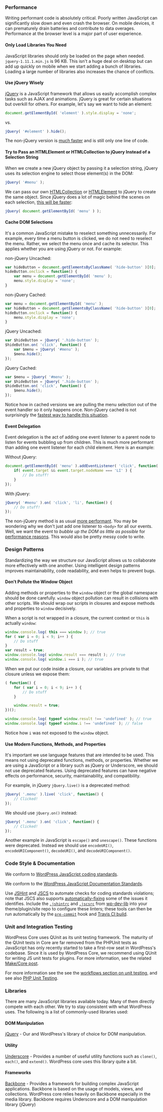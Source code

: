 ### Performance

Writing performant code is absolutely critical. Poorly written JavaScript can significantly slow down and even crash the browser. On mobile devices, it can prematurely drain batteries and contribute to data overages. Performance at the browser level is a major part of user experience.

#### Only Load Libraries You Need

JavaScript libraries should only be loaded on the page when needed. `jquery-1.11.1.min.js` is 96 KB. This isn't a huge deal on desktop but can add up quickly on mobile when we start adding a bunch of libraries. Loading a large number of libraries also increases the chance of conflicts.

#### Use jQuery Wisely

[jQuery](http://jquery.com/) is a JavaScript framework that allows us easily accomplish complex tasks such as AJAX and animations. jQuery is great for certain situations but overkill for others. For example, let's say we want to hide an element:

```javascript
document.getElementById( 'element' ).style.display = 'none';
```

vs.

```javascript
jQuery( '#element' ).hide();
```

The non-jQuery version is [much faster](http://jsperf.com/hide-with-and-without-jquery) and is still only one line of code.

#### Try to Pass an HTMLElement or HTMLCollection to jQuery Instead of a Selection String

When we create a new jQuery object by passing it a selection string, jQuery uses its selection engine to select those element(s) in the DOM:

```javascript
jQuery( '#menu' );
```

We can pass our own [HTMLCollection](https://developer.mozilla.org/en-US/docs/Web/API/HTMLCollection) or [HTMLElement](https://developer.mozilla.org/en-US/docs/Web/API/HTMLElement) to jQuery to create the same object. Since jQuery does a lot of magic behind the scenes on each selection, [this will be faster](http://jsperf.com/wrap-an-element-or-html-collection-in-jquery):

```javascript
jQuery( document.getElementById( 'menu' ) );
```

#### Cache DOM Selections

It's a common JavaScript mistake to reselect something unnecessarily. For example, every time a menu button is clicked, we do not need to reselect the menu. Rather, we select the menu once and cache its selector. This applies whether you are using jQuery or not. For example:

non-jQuery Uncached:

```javascript
var hideButton = document.getElementsByClassName( 'hide-button' )[0];
hideButton.onclick = function() {
    var menu = document.getElementById( 'menu' );
    menu.style.display = 'none';
}
```

non-jQuery Cached:

```javascript
var menu = document.getElementById( 'menu' );
var hideButton = document.getElementsByClassName( 'hide-button' )[0];
hideButton.onclick = function() {
    menu.style.display = 'none';
}
```

jQuery Uncached:

```javascript
var $hideButton = jQuery( '.hide-button' );
$hideButton.on( 'click', function() {
    var $menu = jQuery( '#menu' );
    $menu.hide();
});
```

jQuery Cached:

```javascript
var $menu = jQuery( '#menu' );
var $hideButton = jQuery( '.hide-button' );
$hideButton.on( 'click', function() {
	$menu.hide();
});
```
Notice how in cached versions we are pulling the menu selection out of the event handler so it only happens once. Non-jQuery cached is not surprisingly the [fastest way to handle this situation](http://jsperf.com/dom-selection-caching).

#### Event Delegation

Event delegation is the act of adding one event listener to a parent node to listen for events bubbling up from children. This is much more performant than adding one event listener for each child element. Here is an example:

Without jQuery:

```javascript
document.getElementById( 'menu' ).addEventListener( 'click', function( event ) {
    if( event.target && event.target.nodeName === 'LI' ) {
        // Do stuff!
    }
});
```

With jQuery:

```javascript
jQuery( '#menu' ).on( 'click', 'li', function() {
    // Do stuff!
});
```

The non-jQuery method is as usual [more performant](http://jsperf.com/jquery-vs-non-jquery-event-delegation). You may be wondering why we don't just add one listener to ```<body>``` for all our events. Well, we want the event to *bubble up the DOM as little as possible* for [performance reasons](http://jsperf.com/event-delegation-distance). This would also be pretty messy code to write.

### Design Patterns

Standardizing the way we structure our JavaScript allows us to collaborate more effectively with one another. Using intelligent design patterns improves maintainability, code readability, and even helps to prevent bugs.

#### Don't Pollute the Window Object

Adding methods or properties to the ```window``` object or the global namespace should be done carefully. ```window``` object pollution can result in collisions with other scripts. We should wrap our scripts in closures and expose methods and properties to ```window``` decisively.

When a script is not wrapped in a closure, the current context or ```this``` is actually ```window```:

```javascript
window.console.log( this === window ); // true
for ( var i = 0; i < 9; i++ ) {
    // Do stuff
}
var result = true;
window.console.log( window.result === result ); // true
window.console.log( window.i === i ); // true
```

When we put our code inside a closure, our variables are private to that closure unless we expose them:

```javascript
( function() {
    for ( var i = 0; i < 9; i++ ) {
        // Do stuff
    }

    window.result = true;
})();

window.console.log( typeof window.result !== 'undefined' ); // true
window.console.log( typeof window.i !== 'undefined' ); // false
```

Notice how ```i``` was not exposed to the ```window``` object.

#### Use Modern Functions, Methods, and Properties

It's important we use language features that are intended to be used. This means not using deprecated functions, methods, or properties. Whether we are using a JavaScript or a library such as jQuery or Underscore, we should not use deprecated features. Using deprecated features can have negative effects on performance, security, maintainability, and compatibility.

For example, in jQuery ```jQuery.live()``` is a deprecated method:

```javascript
jQuery( '.menu' ).live( 'click', function() {
    // Clicked!
});
```

We should use ```jQuery.on()``` instead:

```javascript
jQuery( '.menu' ).on( 'click', function() {
    // Clicked!
});
```

Another example in JavaScript is ```escape()``` and ```unescape()```. These functions were deprecated. Instead we should use ```encodeURI()```, ```encodeURIComponent()```, ```decodeURI()```, and ```decodeURIComponent()```.


### Code Style & Documentation

We conform to [WordPress JavaScript coding standards](http://make.wordpress.org/core/handbook/coding-standards/javascript/).

We conform to the [WordPress JavaScript Documentation Standards](https://make.wordpress.org/core/handbook/best-practices/inline-documentation-standards/javascript/).

Use [JSHint](http://jshint.com/) and [JSCS](http://jscs.info/) to automate checks for coding standards violations; note that JSCS also supports [automatically-fixing](http://jscs.info/overview#cli) some of the issues it identifies. Include the [`.jshintrc`](https://github.com/xwp/wp-dev-lib/blob/master/.jshintrc) and [`.jscsrc`](https://github.com/xwp/wp-dev-lib/blob/master/.jscsrc) from [wp-dev-lib](https://github.com/xwp/wp-dev-lib) into your theme/plugin/site repo to configure these linters; these tools can then be run automatically by the [`pre-commit`](https://github.com/xwp/wp-dev-lib#pre-commit-hook) hook and [Travis CI build](https://github.com/xwp/wp-dev-lib#travis).

### Unit and Integration Testing

WordPress Core uses QUnit as its unit testing framework. The maturity of the QUnit tests in Core are far removed from the PHPUnit tests as JavaScript has only recently started to take a first-row seat in WordPress's codebase. Since it is used by WordPress Core, we recommend using QUnit for writing JS unit tests for plugins. For more information, see the related [Make/Core post](https://make.wordpress.org/core/2013/09/13/javascript-unit-tests-for-core/).

For more information see the see the [workflows section on unit testing](../workflows/#unit-and-integration-testing), and see also [PHP Unit Testing](../php/#unit-testing).

### Libraries

There are many JavaScript libraries available today. Many of them directly compete with each other. We try to stay consistent with what WordPress uses. The following is a list of commonly-used libraries used:

#### DOM Manipulation

[jQuery](http://jquery.com/) - Our and WordPress's library of choice for DOM manipulation.

#### Utility

[Underscore](http://underscorejs.org) - Provides a number of useful utility functions such as ```clone()```, ```each()```, and ```extend()```. WordPress core uses this library quite a bit.

#### Frameworks

[Backbone](http://backbonejs.org) - Provides a framework for building complex JavaScript applications. Backbone is based on the usage of models, views, and collections. WordPress core relies heavily on Backbone especially in the media library. Backbone requires Underscore and a DOM manipulation library (jQuery)

